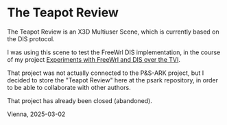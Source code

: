 # The Teapot Review

The Teapot Review is an X3D Multiuser Scene, which is currently based on the
DIS protocol.

I was using this scene to test the FreeWrl DIS implementation, in the course of
my project
[Experiments with FreeWrl and DIS over the TVI](https://lc-soc-lc.or.at/project-003-dexper/index.html).

That project was not actually connected to the P&S-ARK project, but I decided to
store the "Teapot Review" here at the psark repository, in order to be able to
collaborate with other authors.

That project has already been closed (abandoned).

Vienna, 2025-03-02